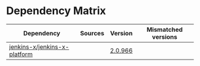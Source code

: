 # Dependency Matrix

Dependency | Sources | Version | Mismatched versions
---------- | ------- | ------- | -------------------
[jenkins-x/jenkins-x-platform](https://github.com/jenkins-x/jenkins-x-platform.git) |  | [2.0.966](https://github.com/jenkins-x/jenkins-x-platform/releases/tag/v2.0.966) | 
